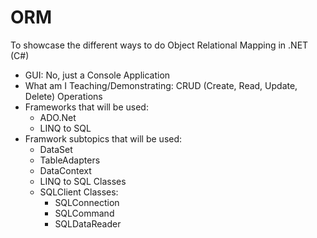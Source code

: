 # ORM
To showcase the different ways to do Object Relational Mapping in .NET (C#)

  * GUI: No, just a Console Application
  * What am I Teaching/Demonstrating: CRUD (Create, Read, Update, Delete) Operations
  * Frameworks that will be used:
    * ADO.Net
    * LINQ to SQL
  * Framwork subtopics that will be used:
    * DataSet
    * TableAdapters
    * DataContext
    * LINQ to SQL Classes
    * SQLClient Classes:
      * SQLConnection
      * SQLCommand
      * SQLDataReader

